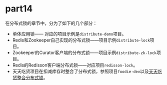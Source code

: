 # part14

在分布式锁的章节中，分为了如下的几个部分：

* 单体应用锁—— 对应的项目示例是`distribute-demo`项目。
* Redis和Zookeeper自己实现的分布式锁——项目示例`distribute-lock`项目。
* Zookeeper的Curator客户端的分布式锁——项目示例`distribute-zk-lock`项目。
* Redis的Redisson客户端分布式锁——对应项目`redisson-lock`。
* 天天吃货项目在扣减库存时整合了分布式锁，参照项目`foodie-dev`以及[天天吃货整合分布式锁](foodie-dev整合分布式锁.md)。

